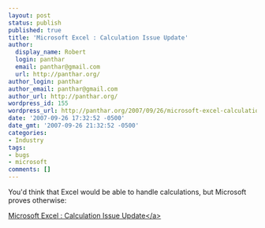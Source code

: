 ```yaml
---
layout: post
status: publish
published: true
title: 'Microsoft Excel : Calculation Issue Update'
author:
  display_name: Robert
  login: panthar
  email: panthar@gmail.com
  url: http://panthar.org/
author_login: panthar
author_email: panthar@gmail.com
author_url: http://panthar.org/
wordpress_id: 155
wordpress_url: http://panthar.org/2007/09/26/microsoft-excel-calculation-issue-update/
date: '2007-09-26 17:32:52 -0500'
date_gmt: '2007-09-26 21:32:52 -0500'
categories:
- Industry
tags:
- bugs
- microsoft
comments: []
---
```

<p>You'd think that Excel would be able to handle calculations, but Microsoft proves otherwise:</p>
<p><a href="http:&#47;&#47;blogs.msdn.com&#47;excel&#47;archive&#47;2007&#47;09&#47;25&#47;calculation-issue-update.aspx">Microsoft Excel : Calculation Issue Update<&#47;a></p>
